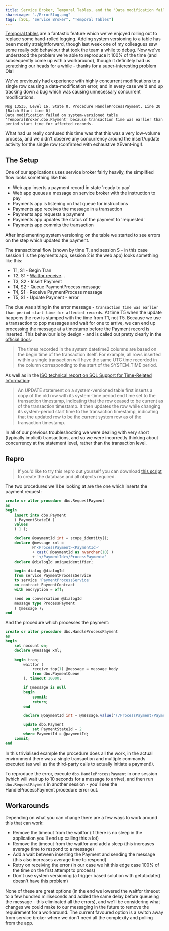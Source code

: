 ```yaml
---
title: Service Broker, Temporal Tables, and the 'Data modification failed' error
shareimage: "./ErrorSlug.png"
tags: [SQL, "Service Broker", "Temporal Tables"]
---
```


[Temporal tables](https://docs.microsoft.com/en-us/sql/relational-databases/tables/temporal-tables) are a fantastic feature which we've enjoyed rolling out to replace some hand-rolled logging. Adding system versioning to a table has been mostly straightforward, though last week one of my colleagues saw some really odd behaviour that took the team a while to debug. Now we've understood the problem we're able to reproduce it 100% of the time (and subsequently come up with a workaround), though it definitely had us scratching our heads for a while - thanks for a super-interesting problem Ola!

We've previously had experience with highly concurrent modifications to a single row causing a data-modification error, and in every case we'd end up tracking down a bug which was causing unnecessary concurrent modifications.

```
Msg 13535, Level 16, State 0, Procedure HandleProcessPayment, Line 20 [Batch Start Line 0]
Data modification failed on system-versioned table 'TemporalBroker.dbo.Payment' because transaction time was earlier than period start time for affected records.
```

What had us really confused this time was that this was a very low-volume process, and we didn't observe any concurrency around the insert/update activity for the single row (confirmed with exhaustive XEvent-ing!).

## The Setup

One of our applications uses service broker fairly heavily, the simplified flow looks something like this:

- Web app inserts a payment record in state 'ready to pay'
- Web app queues a message on service broker with the instruction to pay
- Payments app is listening on that queue for instructions
- Payments app receives the message in a transaction
- Payments app requests a payment
- Payments app updates the status of the payment to 'requested'
- Payments app commits the transaction

After implementing system versioning on the table we started to see errors on the step which updated the payment.

The transactional flow (shown by time T, and session S - in this case session 1 is the payments app, session 2 is the web app) looks something like this:

- T1, S1 - Begin Tran
- T2, S1 - [Waitfor receive](https://docs.microsoft.com/en-us/sql/t-sql/statements/receive-transact-sql)...
- T3, S2 - Insert Payment
- T4, S2 - Queue PaymentProcess message
- T4, S1 - Receive PaymentProcess message
- T5, S1 - Update Payment - error

The clue was sitting in the error message - `transaction time was earlier than period start time for affected records`. At time T5 when the update happens the row is stamped with the time from T1, not T5. Because we use a transaction to pop messages and wait for one to arrive, we can end up processing the message at a timestamp before the Payment record is inserted. This behaviour is by design - and is called out pretty clearly in the [official docs](https://docs.microsoft.com/en-us/sql/relational-databases/tables/temporal-tables#how-does-temporal-work):

> The times recorded in the system datetime2 columns are based on the begin time of the transaction itself. For example, all rows inserted within a single transaction will have the same UTC time recorded in the column corresponding to the start of the SYSTEM_TIME period.

As well as in the [ISO technical report on SQL Support for Time-Related Information](http://standards.iso.org/ittf/PubliclyAvailableStandards/c060394_ISO_IEC_TR_19075-2_2015.zip):

> An UPDATE statement on a system-versioned table first inserts a copy of the old row with its system-time period end time set to the transaction timestamp, indicating that the row ceased to be current as of the transaction timestamp. It then updates the row while changing its system-period start time to the transaction timestamp, indicating that the updated row to be the current system row as of the transaction timestamp.

In all of our previous troubleshooting we were dealing with very short (typically implicit) transactions, and so we were incorrectly thinking about concurrency at the statement level, rather than the transaction level.

## Repro

> If you'd like to try this repro out yourself you can download [this script](/assets/2018/2018-02-17/createobjects.sql) to create the database and all objects required.

The two procedures we'll be looking at are the one which inserts the payment request:

```sql
create or alter procedure dbo.RequestPayment
as
begin
	insert into dbo.Payment
	( PaymentStateId )
	values
	( 1 );

	declare @paymentId int = scope_identity();
	declare @message xml =
            N'<ProcessPayment><PaymentId>'
            + cast( @paymentId as nvarchar(10) )
            + '</PaymentId></ProcessPayment>'
	declare @dialogId uniqueidentifier;

	begin dialog @dialogId
	from service PaymentProcessService
	to service 'PaymentProcessService'
	on contract PaymentContract
	with encryption = off;

	send on conversation @dialogId
	message type ProcessPayment
	( @message );
end
```

And the procedure which processes the payment:

```sql
create or alter procedure dbo.HandleProcessPayment
as
begin
	set nocount on;
	declare @message xml;

	begin tran;
		waitfor (
			receive top(1) @message = message_body
			from dbo.PaymentQueue
		), timeout 10000;

		if @message is null
		begin
			commit;
			return;
		end

		declare @paymentId int = @message.value('(/ProcessPayment/PaymentId)[1]','int');

		update dbo.Payment
			set PaymentStateId = 2
		where PaymentId = @paymentId;
	commit;
end
```

In this trivialised example the procedure does all the work, in the actual environment there was a single transaction and multiple commands executed (as well as the third-party calls to actually initiate a payment!).

To reproduce the error, execute `dbo.HandleProcessPayment` in one session (which will wait up to 10 seconds for a message to arrive), and then run `dbo.RequestPayment` in another session - you'll see the HandleProcessPayment procedure error out.

## Workarounds

Depending on what you can change there are a few ways to work around this that can work:

- Remove the timeout from the waitfor (if there is no sleep in the application you'll end up calling this a lot)
- Remove the timeout from the waitfor and add a sleep (this increases average time to respond to a message)
- Add a wait between inserting the Payment and sending the message (this also increases average time to respond)
- Retry on receiving the error (in our case we hit this edge case 100% of the time on the first attempt to process)
- Don't use system versioning (a trigger based solution with getutcdate() doesn't have this problem)

None of these are great options (in the end we lowered the waitfor timeout to a few hundred milliseconds and added the same delay before queueing the message - this eliminated all the errors), and we'll be considering what changes we could make to our messaging in the future to remove the requirement for a workaround. The current favoured option is a switch away from service broker where we don't need all the complexity and polling from the app.
